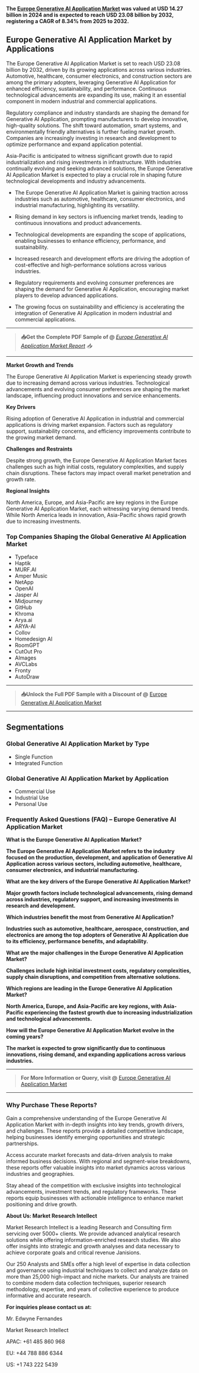 <p><strong>The <a href="https://www.marketresearchintellect.com/download-sample/?rid=1051483&amp;utm_source=Pulse-April-Europe&amp;utm_medium=852">Europe Generative AI Application Market</a> was valued at USD 14.27 billion in 2024 and is expected to reach USD 23.08 billion by 2032, registering a CAGR of 8.34% from 2025 to 2032.</strong></p><h2>Europe Generative AI Application Market by Applications&nbsp;</h2><p><p>The Europe Generative AI Application Market is set to reach USD 23.08 billion by 2032, driven by its growing applications across various industries. Automotive, healthcare, consumer electronics, and construction sectors are among the primary adopters, leveraging Generative AI Application for enhanced efficiency, sustainability, and performance. Continuous technological advancements are expanding its use, making it an essential component in modern industrial and commercial applications.</p><p>Regulatory compliance and industry standards are shaping the demand for Generative AI Application, prompting manufacturers to develop innovative, high-quality solutions. The shift toward automation, smart systems, and environmentally friendly alternatives is further fueling market growth. Companies are increasingly investing in research and development to optimize performance and expand application potential.</p><p>Asia-Pacific is anticipated to witness significant growth due to rapid industrialization and rising investments in infrastructure. With industries continually evolving and seeking advanced solutions, the Europe Generative AI Application Market is expected to play a crucial role in shaping future technological developments and industry advancements.</p></p><ul><li><p>The Europe Generative AI Application Market is gaining traction across industries such as automotive, healthcare, consumer electronics, and industrial manufacturing, highlighting its versatility.</p></li><li><p>Rising demand in key sectors is influencing market trends, leading to continuous innovations and product advancements.</p></li><li><p>Technological developments are expanding the scope of applications, enabling businesses to enhance efficiency, performance, and sustainability.</p></li><li><p>Increased research and development efforts are driving the adoption of cost-effective and high-performance solutions across various industries.</p></li><li><p>Regulatory requirements and evolving consumer preferences are shaping the demand for Generative AI Application, encouraging market players to develop advanced applications.</p></li><li><p>The growing focus on sustainability and efficiency is accelerating the integration of Generative AI Application in modern industrial and commercial applications.</p></li></ul><hr /><blockquote><p><strong><span class="font-[700]">📥Get the Complete PDF Sample of @ </span></strong><em><span class="font-[700]"><a href="https://www.marketresearchintellect.com/download-sample/?rid=1051483&amp;utm_source=Pulse-April-Europe&amp;utm_medium=852" target="_blank" data-tracking-control-name="article-ssr-frontend-pulse_little-text-block" data-tracking-will-navigate="" data-test-link="">Europe Generative AI Application Market Report</a>&nbsp;📥</span></em></p></blockquote><hr /><p class="" data-start="77" data-end="360"><strong data-start="77" data-end="105">Market Growth and Trends</strong></p><p class="" data-start="77" data-end="360">The Europe Generative AI Application Market is experiencing steady growth due to increasing demand across various industries. Technological advancements and evolving consumer preferences are shaping the market landscape, influencing product innovations and service enhancements.</p><p class="" data-start="362" data-end="606"><strong data-start="362" data-end="377">Key Drivers</strong></p><p class="" data-start="362" data-end="606">Rising adoption of Generative AI Application in industrial and commercial applications is driving market expansion. Factors such as regulatory support, sustainability concerns, and efficiency improvements contribute to the growing market demand.</p><p class="" data-start="608" data-end="849"><strong data-start="608" data-end="637">Challenges and Restraints</strong></p><p class="" data-start="608" data-end="849">Despite strong growth, the Europe Generative AI Application Market faces challenges such as high initial costs, regulatory complexities, and supply chain disruptions. These factors may impact overall market penetration and growth rate.</p><p class="" data-start="851" data-end="1095"><strong data-start="851" data-end="872">Regional Insights</strong></p><p class="" data-start="851" data-end="1095">North America, Europe, and Asia-Pacific are key regions in the Europe Generative AI Application Market, each witnessing varying demand trends. While North America leads in innovation, Asia-Pacific shows rapid growth due to increasing investments.</p><p><h3>Top Companies Shaping the Global Generative AI Application Market </h3><ul><li>Typeface</li><li>Haptik</li><li>MURF.AI</li><li>Amper Music</li><li>NetApp</li><li>OpenAI</li><li>Jasper AI</li><li>Midjourney</li><li>GitHub</li><li>Khroma</li><li>Arya.ai</li><li>ARYA-AI</li><li>Collov</li><li>Homedesign AI</li><li>RoomGPT</li><li>CutOut Pro</li><li>Almages</li><li>AVCLabs</li><li>Fronty</li><li>AutoDraw</li></ul></p><hr /><blockquote><p><strong>📥Unlock the Full PDF Sample with a Discount of @</strong> <a href="https://www.marketresearchintellect.com/ask-for-discount/?rid=1051483&amp;utm_source=Pulse-April-Europe&amp;utm_medium=852">Europe Generative AI Application Market</a></p></blockquote><hr /><p><h2>Segmentations</h2><h3>Global Generative AI Application Market by Type</h3><ul><li>Single Function</li><li>Integrated Function</li></ul><h3>Global Generative AI Application Market by Application</h3><ul><li>Commercial Use</li><li>Industrial Use</li><li>Personal Use</li></ul></p><h3><strong>Frequently Asked Questions (FAQ) &ndash; Europe Generative AI Application Market</strong></h3><p><strong>What is the Europe Generative AI Application Market?</strong></p><p><strong>The Europe Generative AI Application Market refers to the industry focused on the production, development, and application of Generative AI Application across various sectors, including automotive, healthcare, consumer electronics, and industrial manufacturing.</strong></p><p><strong>What are the key drivers of the Europe Generative AI Application Market?</strong></p><p><strong>Major growth factors include technological advancements, rising demand across industries, regulatory support, and increasing investments in research and development.</strong></p><p><strong>Which industries benefit the most from Generative AI Application?</strong></p><p><strong>Industries such as automotive, healthcare, aerospace, construction, and electronics are among the top adopters of Generative AI Application due to its efficiency, performance benefits, and adaptability.</strong></p><p><strong>What are the major challenges in the Europe Generative AI Application Market?</strong></p><p><strong>Challenges include high initial investment costs, regulatory complexities, supply chain disruptions, and competition from alternative solutions.</strong></p><p><strong>Which regions are leading in the Europe Generative AI Application Market?</strong></p><p><strong>North America, Europe, and Asia-Pacific are key regions, with Asia-Pacific experiencing the fastest growth due to increasing industrialization and technological advancements.</strong></p><p><strong>How will the Europe Generative AI Application Market evolve in the coming years?</strong></p><p><strong>The market is expected to grow significantly due to continuous innovations, rising demand, and expanding applications across various industries.</strong></p><hr /><blockquote><p><span class="font-[700]"><strong>For More Information or Query, visit&nbsp;@</strong>&nbsp;</span><span class="font-[700]"><a href="https://www.marketresearchintellect.com/product/generative-ai-application-market/?utm_source=Linkedin&utm_medium=852" target="_blank" data-tracking-control-name="article-ssr-frontend-pulse_little-text-block" data-tracking-will-navigate="" data-test-link="">Europe Generative AI Application Market</a></span></p></blockquote><hr /><h3><strong data-start="0" data-end="31">Why Purchase These Reports?</strong></h3><p class="" data-start="35" data-end="297">Gain a comprehensive understanding of the Europe Generative AI Application Market with in-depth insights into key trends, growth drivers, and challenges. These reports provide a detailed competitive landscape, helping businesses identify emerging opportunities and strategic partnerships.</p><p class="" data-start="299" data-end="540">Access accurate market forecasts and data-driven analysis to make informed business decisions. With regional and segment-wise breakdowns, these reports offer valuable insights into market dynamics across various industries and geographies.</p><p class="" data-start="542" data-end="784">Stay ahead of the competition with exclusive insights into technological advancements, investment trends, and regulatory frameworks. These reports equip businesses with actionable intelligence to enhance market positioning and drive growth.</p><p><strong><span class="font-[700]">About Us: Market Research Intellect</span></strong></p><p><span class="">Market Research Intellect is a leading Research and Consulting firm servicing over 5000+ clients. We provide advanced analytical research solutions while offering information-enriched research studies.&nbsp;</span>We also offer insights into strategic and growth analyses and data necessary to achieve corporate goals and critical revenue Janisions.</p><p><span class="">Our 250 Analysts and SMEs offer a high level of expertise in data collection and governance using industrial techniques to collect and analyze data on more than 25,000 high-impact and niche markets. Our analysts are trained to combine modern data collection techniques, superior research methodology, expertise, and years of collective experience to produce informative and accurate research.</span></p><p><strong>For inquiries please contact us at:</strong></p><p>Mr. Edwyne Fernandes</p><p>Market Research Intellect</p><p>APAC: +61 485 860 968</p><p>EU: +44 788 886 6344</p><p>US: +1 743 222 5439</p>